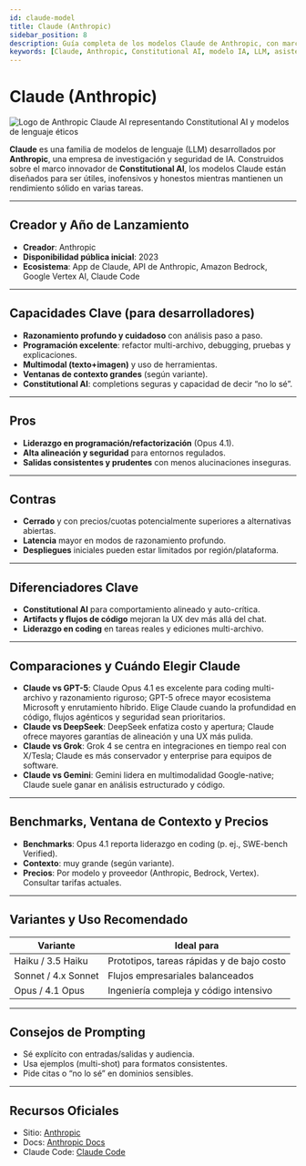 ```yaml
---
id: claude-model
title: Claude (Anthropic)
sidebar_position: 8
description: Guía completa de los modelos Claude de Anthropic, con marco Constitutional AI, razonamiento avanzado y excelentes capacidades de programación
keywords: [Claude, Anthropic, Constitutional AI, modelo IA, LLM, asistente programación, razonamiento, IA empresarial, IA segura, Claude Opus]
---
```


# Claude (Anthropic)



<img src="/img/artificial-intelligence/models/claude.svg" alt="Logo de Anthropic Claude AI representando Constitutional AI y modelos de lenguaje éticos" class="ai-logo logo-claude" />

**Claude** es una familia de modelos de lenguaje (LLM) desarrollados por **Anthropic**, una empresa de investigación y seguridad de IA. Construidos sobre el marco innovador de **Constitutional AI**, los modelos Claude están diseñados para ser útiles, inofensivos y honestos mientras mantienen un rendimiento sólido en varias tareas.

---

## Creador y Año de Lanzamiento

- **Creador**: Anthropic  
- **Disponibilidad pública inicial**: 2023  
- **Ecosistema**: App de Claude, API de Anthropic, Amazon Bedrock, Google Vertex AI, Claude Code

---

## Capacidades Clave (para desarrolladores)

- **Razonamiento profundo y cuidadoso** con análisis paso a paso.  
- **Programación excelente**: refactor multi-archivo, debugging, pruebas y explicaciones.  
- **Multimodal (texto+imagen)** y uso de herramientas.  
- **Ventanas de contexto grandes** (según variante).  
- **Constitutional AI**: completions seguras y capacidad de decir “no lo sé”.

---

## Pros

- **Liderazgo en programación/refactorización** (Opus 4.1).  
- **Alta alineación y seguridad** para entornos regulados.  
- **Salidas consistentes y prudentes** con menos alucinaciones inseguras.

---

## Contras

- **Cerrado** y con precios/cuotas potencialmente superiores a alternativas abiertas.  
- **Latencia** mayor en modos de razonamiento profundo.  
- **Despliegues** iniciales pueden estar limitados por región/plataforma.

---

## Diferenciadores Clave

- **Constitutional AI** para comportamiento alineado y auto-crítica.  
- **Artifacts y flujos de código** mejoran la UX dev más allá del chat.  
- **Liderazgo en coding** en tareas reales y ediciones multi-archivo.

---

## Comparaciones y Cuándo Elegir Claude

- **Claude vs GPT-5**: Claude Opus 4.1 es excelente para coding multi-archivo y razonamiento riguroso; GPT-5 ofrece mayor ecosistema Microsoft y enrutamiento híbrido. Elige Claude cuando la profundidad en código, flujos agénticos y seguridad sean prioritarios.  
- **Claude vs DeepSeek**: DeepSeek enfatiza costo y apertura; Claude ofrece mayores garantías de alineación y una UX más pulida.  
- **Claude vs Grok**: Grok 4 se centra en integraciones en tiempo real con X/Tesla; Claude es más conservador y enterprise para equipos de software.  
- **Claude vs Gemini**: Gemini lidera en multimodalidad Google-native; Claude suele ganar en análisis estructurado y código.


---

## Benchmarks, Ventana de Contexto y Precios

- **Benchmarks**: Opus 4.1 reporta liderazgo en coding (p. ej., SWE-bench Verified).  
- **Contexto**: muy grande (según variante).  
- **Precios**: Por modelo y proveedor (Anthropic, Bedrock, Vertex). Consultar tarifas actuales.

---

## Variantes y Uso Recomendado

| Variante | Ideal para |
|---|---|
| Haiku / 3.5 Haiku | Prototipos, tareas rápidas y de bajo costo |
| Sonnet / 4.x Sonnet | Flujos empresariales balanceados |
| Opus / 4.1 Opus | Ingeniería compleja y código intensivo |

---

## Consejos de Prompting

- Sé explícito con entradas/salidas y audiencia.  
- Usa ejemplos (multi-shot) para formatos consistentes.  
- Pide citas o “no lo sé” en dominios sensibles.

---

## Recursos Oficiales

- Sitio: [Anthropic](https://www.anthropic.com)  
- Docs: [Anthropic Docs](https://docs.anthropic.com)  
- Claude Code: [Claude Code](https://www.anthropic.com/claude-code)



